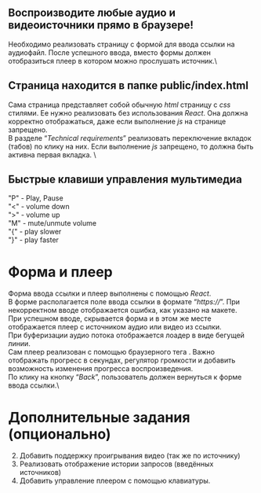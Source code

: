 ## Воспроизводите любые аудио и видеоисточники прямо в браузере!
Необходимо реализовать страницу с формой для ввода ссылки на аудиофайл. После успешного ввода, вместо формы должен отобразиться плеер в котором можно прослушать источник.\

## Страница находится в папке public/index.html
Сама страница представляет собой обычную *html* страницу с *css* стилями. Ее нужно реализовать без использования *React*. Она должна корректно отображаться, даже если выполнение *js* на странице запрещено.\
В разделе “*Technical requirements*” реализовать переключение вкладок (табов) по клику на них. Если выполнение *js* запрещено, то должна быть активна первая вкладка. \

## Быстрые клавиши управления мультимедиа
"P" - Play, Pause\
"<" - volume down\
">" - volume up\
"M" - mute/unmute volume\
"{" - play slower\
"}" - play faster

# Форма и плеер
Форма ввода ссылки и плеер выполнены с помощью *React*.\
В форме располагается поле ввода ссылки в формате “*https://*”. При некорректном вводе отображается ошибка, как указано на макете.\
При успешном вводе, скрывается форма и в этом же месте отображается плеер с источником аудио или видео из ссылки.\
При буферизации аудио потока отображается лоадер в виде бегущей линии.\
Сам плеер реализован с помощью браузерного тега *<audio/>*. Важно отображать прогресс в секундах, регулятор громкости и добавить возможность изменения прогресса воспроизведения.\
По клику на кнопку “*Back*”, пользователь должен вернуться к форме ввода ссылки.\

# Дополнительные задания (опционально)
2. Добавить поддержку проигрывания видео (так же по источнику)
3. Реализовать отображение истории запросов (введённых источников)
4. Добавить управление плеером с помощью клавиатуры.
